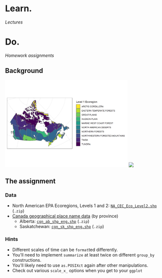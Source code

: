 # Learn.

*Lectures*

# Do. 

*Homework assignments*

## Background 


<img src="https://github.com/devanmcg/IntroRangeR/blob/master/12_RasGIS/national-1.png" width="400" >

<img src="https://github.com/devanmcg/IntroRangeR/blob/master/12_RasGIS/provincial-1.png.png" width="600">


## The assignment

### Data

* North American EPA Ecoregions, Levels 1 and 2: [`NA_CEC_Eco_Level2.shp`](http://ecologicalregions.info/data/cec_na/NA_CEC_Eco_Level2.zip) (`.zip`)
* [Canada geographical place name data](https://www.nrcan.gc.ca/earth-sciences/geography/download-geographical-names-data/9245) (by province)
  - Alberta: [`cgn_ab_shp_eng.shp`](ftp://ftp.geogratis.gc.ca/pub/nrcan_rncan/vector/geobase_cgn_toponyme/prov_shp_eng/cgn_ab_shp_eng.zip) (`.zip`)
  - Saskatchewan: [`cgn_sk_shp_eng.shp`](ftp://ftp.geogratis.gc.ca/pub/nrcan_rncan/vector/geobase_cgn_toponyme/prov_shp_eng/cgn_sk_shp_eng.zip) (`.zip`)
  

### Hints 

 * Different scales of time can be `format`ted differently. 
 * You'll need to implement `summarize` at least twice on different `group_by` constructions. 
 * You'll likely need to use `as.POSIXct` again after other manipulations. 
 * Check out various `scale_x_` options when you get to your `ggplot`
